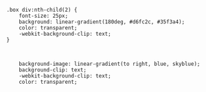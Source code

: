     .box div:nth-child(2) {
        font-size: 25px;
        background: linear-gradient(180deg, #d6fc2c, #35f3a4);
        color: transparent;
        -webkit-background-clip: text;
    }



        background-image: linear-gradient(to right, blue, skyblue);
        background-clip: text;
        -webkit-background-clip: text;
        color: transparent;
